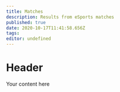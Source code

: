 ```yaml
---
title: Matches
description: Results from eSports matches
published: true
date: 2020-10-17T11:41:58.656Z
tags: 
editor: undefined
---
```


# Header
Your content here